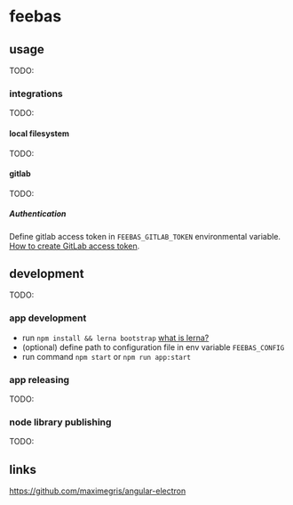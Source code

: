 # feebas

## usage

TODO:

### integrations

TODO:

#### local filesystem 

TODO:

#### gitlab

TODO:

##### Authentication

Define gitlab access token in `FEEBAS_GITLAB_TOKEN` environmental variable. [How to create GitLab access token](https://docs.gitlab.com/ee/user/profile/personal_access_tokens.html#creating-a-personal-access-token).

## development

TODO:

### app development
- run `npm install && lerna bootstrap` [what is lerna?](https://github.com/lerna/lerna)
- (optional) define path to configuration file in env variable `FEEBAS_CONFIG`  
- run command `npm start` or `npm run app:start`

### app releasing

TODO:

### node library publishing

TODO:

## links

https://github.com/maximegris/angular-electron